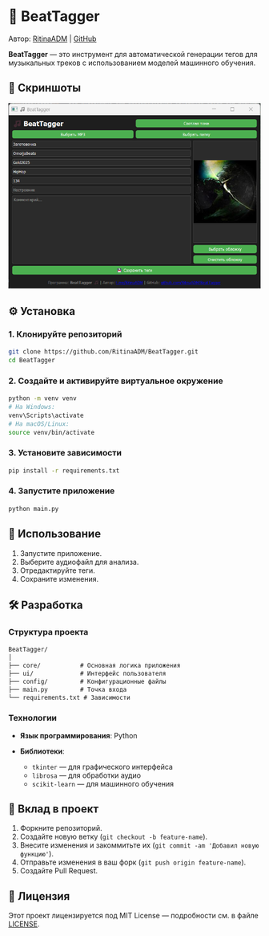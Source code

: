 
# 🎵 BeatTagger
Автор: [RitinaADM](https://t.me/RitinaADM) | [GitHub](https://github.com/RitinaADM)

**BeatTagger** — это инструмент для автоматической генерации тегов для музыкальных треков с использованием моделей машинного обучения.

## 📸 Скриншоты

![oaicite:8](img.png)&#x20;

## ⚙️ Установка

### 1. Клонируйте репозиторий

```bash
git clone https://github.com/RitinaADM/BeatTagger.git
cd BeatTagger
```

### 2. Создайте и активируйте виртуальное окружение

```bash
python -m venv venv
# На Windows:
venv\Scripts\activate
# На macOS/Linux:
source venv/bin/activate
```

### 3. Установите зависимости

```bash
pip install -r requirements.txt
```

### 4. Запустите приложение

```bash
python main.py
```

## 🧠 Использование

1. Запустите приложение.
2. Выберите аудиофайл для анализа.
3. Отредактируйте теги.
4. Сохраните изменения.


## 🛠️ Разработка

### Структура проекта

```
BeatTagger/
│
├── core/           # Основная логика приложения
├── ui/             # Интерфейс пользователя
├── config/         # Конфигурационные файлы
├── main.py         # Точка входа
└── requirements.txt # Зависимости
```

### Технологии

* **Язык программирования**: Python
* **Библиотеки**:

  * `tkinter` — для графического интерфейса
  * `librosa` — для обработки аудио
  * `scikit-learn` — для машинного обучения

## 🧩 Вклад в проект

1. Форкните репозиторий.
2. Создайте новую ветку (`git checkout -b feature-name`).
3. Внесите изменения и закоммитьте их (`git commit -am 'Добавил новую функцию'`).
4. Отправьте изменения в ваш форк (`git push origin feature-name`).
5. Создайте Pull Request.

## 📄 Лицензия

Этот проект лицензируется под MIT License — подробности см. в файле [LICENSE](LICENSE).
